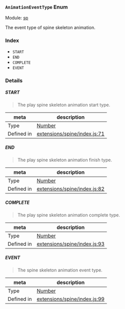 ### `AnimationEventType` Enum



Module: [sp](../modules/sp.md)


The event type of spine skeleton animation.


### Index
  - `START`
  - `END`
  - `COMPLETE`
  - `EVENT`

### Details


##### START

> The play spine skeleton animation start type.

| meta | description |
|------|-------------|
| Type | <a href="https://developer.mozilla.org/en/JavaScript/Reference/Global_Objects/Number" class="crosslink external" target="_blank">Number</a> |
| Defined in | [extensions/spine/index.js:71](https://github.com/cocos-creator/engine/blob/18c4ff6051c255c06377a9b26bc00d4567180ae4/extensions/spine/index.js#L71) |



##### END

> The play spine skeleton animation finish type.

| meta | description |
|------|-------------|
| Type | <a href="https://developer.mozilla.org/en/JavaScript/Reference/Global_Objects/Number" class="crosslink external" target="_blank">Number</a> |
| Defined in | [extensions/spine/index.js:82](https://github.com/cocos-creator/engine/blob/18c4ff6051c255c06377a9b26bc00d4567180ae4/extensions/spine/index.js#L82) |



##### COMPLETE

> The play spine skeleton animation complete type.

| meta | description |
|------|-------------|
| Type | <a href="https://developer.mozilla.org/en/JavaScript/Reference/Global_Objects/Number" class="crosslink external" target="_blank">Number</a> |
| Defined in | [extensions/spine/index.js:93](https://github.com/cocos-creator/engine/blob/18c4ff6051c255c06377a9b26bc00d4567180ae4/extensions/spine/index.js#L93) |



##### EVENT

> The spine skeleton animation event type.

| meta | description |
|------|-------------|
| Type | <a href="https://developer.mozilla.org/en/JavaScript/Reference/Global_Objects/Number" class="crosslink external" target="_blank">Number</a> |
| Defined in | [extensions/spine/index.js:99](https://github.com/cocos-creator/engine/blob/18c4ff6051c255c06377a9b26bc00d4567180ae4/extensions/spine/index.js#L99) |


